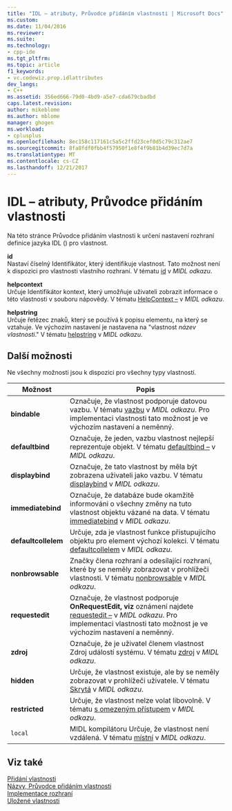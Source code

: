 ```yaml
---
title: "IDL – atributy, Průvodce přidáním vlastnosti | Microsoft Docs"
ms.custom: 
ms.date: 11/04/2016
ms.reviewer: 
ms.suite: 
ms.technology:
- cpp-ide
ms.tgt_pltfrm: 
ms.topic: article
f1_keywords:
- vc.codewiz.prop.idlattributes
dev_langs:
- C++
ms.assetid: 356ed666-79d0-4bd9-a5e7-cda679cbadbd
caps.latest.revision: 
author: mikeblome
ms.author: mblome
manager: ghogen
ms.workload:
- cplusplus
ms.openlocfilehash: 8ec158c117161c5a5c2ffd23cef0d5c79c312ae7
ms.sourcegitcommit: 8fa8fdf0fbb4f57950f1e8f4f9b81b4d39ec7d7a
ms.translationtype: MT
ms.contentlocale: cs-CZ
ms.lasthandoff: 12/21/2017
---
```

# <a name="idl-attributes-add-property-wizard"></a>IDL – atributy, Průvodce přidáním vlastnosti
Na této stránce Průvodce přidáním vlastnosti k určení nastavení rozhraní definice jazyka IDL () pro vlastnost.  
  
 **id**  
 Nastaví číselný Identifikátor, který identifikuje vlastnost. Tato možnost není k dispozici pro vlastnosti vlastního rozhraní. V tématu [id](http://msdn.microsoft.com/library/windows/desktop/aa367040) v *MIDL odkazu*.  
  
 **helpcontext**  
 Určuje Identifikátor kontext, který umožňuje uživateli zobrazit informace o této vlastnosti v souboru nápovědy. V tématu [HelpContext –](http://msdn.microsoft.com/library/windows/desktop/aa366851) v *MIDL odkazu*.  
  
 **helpstring**  
 Určuje řetězec znaků, který se používá k popisu elementu, na který se vztahuje. Ve výchozím nastavení je nastavena na "vlastnost *název vlastnosti*." V tématu [helpstring](http://msdn.microsoft.com/library/windows/desktop/aa366856) v *MIDL odkazu*.  
  
## <a name="other-options"></a>Další možnosti  
 Ne všechny možnosti jsou k dispozici pro všechny typy vlastností.  
  
|Možnost|Popis|  
|------------|-----------------|  
|**bindable**|Označuje, že vlastnost podporuje datovou vazbu. V tématu [vazbu](http://msdn.microsoft.com/library/windows/desktop/aa366738) v *MIDL odkazu*. Pro implementaci vlastnosti tato možnost je ve výchozím nastavení a neměnný.|  
|**defaultbind**|Označuje, že jeden, vazbu vlastnost nejlepší reprezentuje objekt. V tématu [defaultbind –](http://msdn.microsoft.com/library/windows/desktop/aa366790) v *MIDL odkazu*.|  
|**displaybind**|Označuje, že tato vlastnost by měla být zobrazena uživateli jako vazbu. V tématu [displaybind](http://msdn.microsoft.com/library/windows/desktop/aa366804) v *MIDL odkazu*.|  
|**immediatebind**|Označuje, že databáze bude okamžitě informováni o všechny změny na tuto vlastnost objektu vázané na data. V tématu [immediatebind](http://msdn.microsoft.com/library/windows/desktop/aa367045) v *MIDL odkazu*.|  
|**defaultcollelem**|Určuje, zda je vlastnost funkce přistupujícího objektu pro element výchozí kolekci. V tématu [defaultcollelem](http://msdn.microsoft.com/library/windows/desktop/aa366792) v *MIDL odkazu*.|  
|**nonbrowsable**|Značky člena rozhraní a odesílající rozhraní, které by se neměly zobrazovat v prohlížeči vlastnosti. V tématu [nonbrowsable](http://msdn.microsoft.com/library/windows/desktop/aa367117) v *MIDL odkazu*.|  
|**requestedit**|Označuje, že vlastnost podporuje **OnRequestEdit, viz** oznámení najdete [requestedit –](http://msdn.microsoft.com/library/windows/desktop/aa367155) v *MIDL odkazu*. Pro implementaci vlastnosti tato možnost je ve výchozím nastavení a neměnný.|  
|**zdroj**|Označuje, že je uživatel členem vlastnost Zdroj událostí systému. V tématu [zdroj](http://msdn.microsoft.com/library/windows/desktop/aa367166) v *MIDL odkazu*.|  
|**hidden**|Určuje, že vlastnost existuje, ale by se neměly zobrazovat v prohlížeči uživatele. V tématu [Skrytá](http://msdn.microsoft.com/library/windows/desktop/aa366861) v *MIDL odkazu*.|  
|**restricted**|Určuje, že vlastnost nelze volat libovolně. V tématu [s omezeným přístupem](http://msdn.microsoft.com/library/windows/desktop/aa367157) v *MIDL odkazu*.|  
|`local`|MIDL kompilátoru Určuje, že vlastnost není vzdálená. V tématu [místní](http://msdn.microsoft.com/library/windows/desktop/aa367071) v *MIDL odkazu*.|  
  
## <a name="see-also"></a>Viz také  
 [Přidání vlastnosti](../ide/adding-a-property-visual-cpp.md)   
 [Názvy, Průvodce přidáním vlastnosti](../ide/names-add-property-wizard.md)   
 [Implementace rozhraní](../ide/implementing-an-interface-visual-cpp.md)   
 [Uložené vlastnosti](../ide/stock-properties.md)